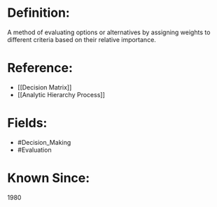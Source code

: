 

# Definition:
A method of evaluating options or alternatives by assigning weights to different criteria based on their relative importance.

# Reference:
- [[Decision Matrix]]
- [[Analytic Hierarchy Process]]

# Fields: 
- #Decision_Making
- #Evaluation

# Known Since:
1980

